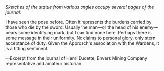 <i> Sketches of the statue from various angles occupy several pages of the journal: </i>

I have seen the pose before. Often it represents the burdens carried by those who die by the sword. Usually the man—or the head of his enemy—bears some identifying mark, but I can find none here. Perhaps there is some message in their uniformity. No claims to personal glory, only stern acceptance of duty. Given the Approach's association with the Wardens, it is a fitting sentiment.

—Excerpt from the journal of Henri Ducette, Envers Mining Company representative and amateur historian
